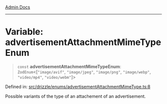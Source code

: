 [Admin Docs](/)

***

# Variable: advertisementAttachmentMimeTypeEnum

> `const` **advertisementAttachmentMimeTypeEnum**: `ZodEnum`\<\[`"image/avif"`, `"image/jpeg"`, `"image/png"`, `"image/webp"`, `"video/mp4"`, `"video/webm"`\]\>

Defined in: [src/drizzle/enums/advertisementAttachmentMimeType.ts:8](https://github.com/PalisadoesFoundation/talawa-api/blob/1251c45d69620e1317cb8632c6decbdb7edbdb06/src/drizzle/enums/advertisementAttachmentMimeType.ts#L8)

Possible variants of the type of an attachement of an advertisement.
